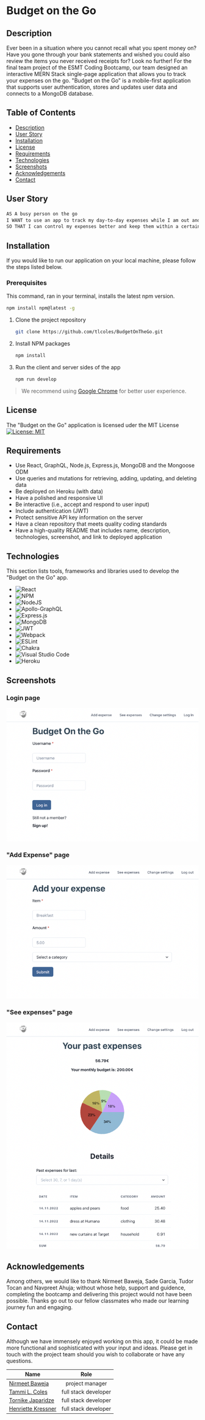   # Budget on the Go
  
  ## Description

  Ever been in a situation where you cannot recall what you spent money on? Have you gone through your bank statements and wished you could also review the items you never received receipts for? Look no further! For the final team project of the ESMT Coding Bootcamp, our team designed an interactive MERN Stack single-page application that allows you to track your expenses on the go. "Budget on the Go" is a mobile-first application that supports user authentication, stores and updates user data and connects to a MongoDB database. 

## Table of Contents

- [Description](#description)
- [User Story](#user-story)
- [Installation](#installation)
- [License](#license)
- [Requirements](#requirements)
- [Technologies](#technologies)
- [Screenshots](#screenshots)
- [Acknowledgements](#acknowledgements)
- [Contact](#contact)

## User Story

```md
AS A busy person on the go
I WANT to use an app to track my day-to-day expenses while I am out and about
SO THAT I can control my expenses better and keep them within a certain budget.
```
## Installation

If you would like to run our application on your local machine, please follow the steps listed below.

### Prerequisites

This command, ran in your terminal, installs the latest npm version.
  ```sh
  npm install npm@latest -g
  ```

1. Clone the project repository
   ```sh
   git clone https://github.com/tlcoles/BudgetOnTheGo.git
   ```

2. Install NPM packages
   ```sh
   npm install
   ```
3. Run the client and server sides of the app
   ```sh
   npm run develop
   ```

> We recommend using [Google Chrome](https://www.google.com/chrome/) for better user experience.

## License

The "Budget on the Go" application is licensed uder the MIT License 
 [![License: MIT](https://img.shields.io/badge/License-MIT-yellow.svg)](https://opensource.org/licenses/MIT)

## Requirements

* Use React, GraphQL, Node.js, Express.js, MongoDB and the Mongoose ODM
* Use queries and mutations for retrieving, adding, updating, and deleting data
* Be deployed on Heroku (with data)
* Have a polished and responsive UI
* Be interactive (i.e., accept and respond to user input)
* Include authentication (JWT)
* Protect sensitive API key information on the server
* Have a clean repository that meets quality coding standards
* Have a high-quality README that includes name, description, technologies, screenshot, and link to deployed application


## Technologies

This section lists tools, frameworks and libraries used to develop the "Budget on the Go" app.

* ![React](https://img.shields.io/badge/react-%2320232a.svg?style=for-the-badge&logo=react&logoColor=%2361DAFB)
* ![NPM](https://img.shields.io/badge/NPM-%23000000.svg?style=for-the-badge&logo=npm&logoColor=white)
* ![NodeJS](https://img.shields.io/badge/node.js-6DA55F?style=for-the-badge&logo=node.js&logoColor=white)
* ![Apollo-GraphQL](https://img.shields.io/badge/-ApolloGraphQL-311C87?style=for-the-badge&logo=apollo-graphql)
* ![Express.js](https://img.shields.io/badge/express.js-%23404d59.svg?style=for-the-badge&logo=express&logoColor=%2361DAFB)
* ![MongoDB](https://img.shields.io/badge/MongoDB-%234ea94b.svg?style=for-the-badge&logo=mongodb&logoColor=white)
* ![JWT](https://img.shields.io/badge/JWT-black?style=for-the-badge&logo=JSON%20web%20tokens)
* ![Webpack](https://img.shields.io/badge/webpack-%238DD6F9.svg?style=for-the-badge&logo=webpack&logoColor=black)
* ![ESLint](https://img.shields.io/badge/ESLint-4B3263?style=for-the-badge&logo=eslint&logoColor=white)
* ![Chakra](https://img.shields.io/badge/chakra-%234ED1C5.svg?style=for-the-badge&logo=chakraui&logoColor=white)
* ![Visual Studio Code](https://img.shields.io/badge/Visual%20Studio%20Code-0078d7.svg?style=for-the-badge&logo=visual-studio-code&logoColor=white)
* ![Heroku](https://img.shields.io/badge/heroku-%23430098.svg?style=for-the-badge&logo=heroku&logoColor=white)

## Screenshots

### Login page

![image](https://github.com/tlcoles/BudgetOnTheGo/blob/d357cc03573ba6cc554e61462ca84348bb7207b3/images/Screenshot1.png)

### "Add Expense" page

![image](https://github.com/tlcoles/BudgetOnTheGo/blob/f55c5e112b0cef6df845e6bd4a686370b673ec7d/images/Screenshot2.png)

### "See expenses" page
![image](https://github.com/tlcoles/BudgetOnTheGo/blob/03774b43527608716381dd2099ac64673c3872c8/images/Screenshot3.png)

## Acknowledgements
Among others, we would like to thank Nirmeet Baweja, Sade Garcia, Tudor Tocan and Navpreet Ahuja; without whose help, support and guidence, completing the bootcamp and delivering this project would not have been possible. Thanks go out to our fellow classmates who made our learning journey fun and engaging.

## Contact

Although we have immensely enjoyed working on this app, it could be made more functional and sophisticated with your input and ideas. Please get in touch with the project team should you wish to collaborate or have any questions.

| Name                                                 | Role                 | 
| ---------------------------------------------------- |:--------------------:| 
| [Nirmeet Baweja](https://github.com/nirmeet-baweja)  | project manager      | 
| [Tammi L. Coles](https://github.com/tlcoles)         | full stack developer |  
| [Tornike Japaridze](https://github.com/tornicke)     | full stack developer | 
| [Henriette Kressner](https://github.com/HenniePenny) |  full stack developer|